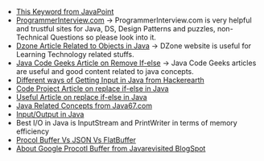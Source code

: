 - [This Keyword from JavaPoint](https://www.javatpoint.com/this-keyword)
- [ProgrammerInterview.com](https://www.programmerinterview.com/index.php/java-questions/system-exit0-try-catch-block-will-finally-block-execute/) -> ProgrammerInterview.com is very helpful and trustful sites for Java, DS, Design Patterns and puzzles, non-Technical Questions so please look into it.
- [Dzone Article Related to Objects in Java](https://dzone.com/articles/all-about-object?edition=387204&utm_source=Daily%20Digest&utm_medium=email&utm_campaign=Daily%20Digest%202018-08-08) -> DZone website is useful for Learning Technology related stuffs.
- [Java Code Geeks Article on Remove If-else](https://www.javacodegeeks.com/2014/10/factory-without-if-else.html) -> Java Code Geeks articles are useful and good content related to java concepts.
- [Different ways of Getting Input in Java from Hackerearth](https://hackthejava.wordpress.com/2016/09/16/inputoutput-in-java/)
- [Code Project Article on replace if-else in Java](https://www.codeproject.com/Articles/12508/Dude-are-you-still-programming-using-if-then-else)
- [Useful Article on replace if-else in Java](http://workingonbits.com/2011/07/24/how-to-avoid-ifelse-statements/)
- [Java Related Concepts from Java67.com](http://www.java67.com/2016/09/oops-concept-tutorial-in-java-object-oriented-programming.html#at_pco=smlwn-1.0&at_si=5b7171e64f1efb4d&at_ab=per-2&at_pos=0&at_tot=1)
- [Input/Output in Java](https://hackthejava.wordpress.com/2016/09/16/inputoutput-in-java/)
- Best I/O in Java is InputStream and PrintWriter in terms of memory efficiency
- [Procol Buffer Vs JSON Vs FlatBuffer](https://codeburst.io/json-vs-protocol-buffers-vs-flatbuffers-a4247f8bda6f)
- [About Google Procotl Buffer from Javarevisited BlogSpot](https://javarevisited.blogspot.com/2015/06/google-protocol-buffers-or-protobuf-java-serialization-alternative.html)
